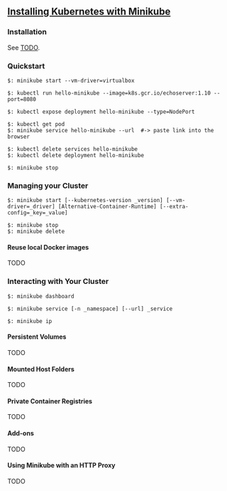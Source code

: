 ## [Installing Kubernetes with Minikube](https://kubernetes.io/docs/setup/learning-environment/minikube/)

### Installation

See [TODO]().

### Quickstart

```
$: minikube start --vm-driver=virtualbox
```

```
$: kubectl run hello-minikube --image=k8s.gcr.io/echoserver:1.10 --port=8080  

$: kubectl expose deployment hello-minikube --type=NodePort

$: kubectl get pod
$: minikube service hello-minikube --url  #-> paste link into the browser

$: kubectl delete services hello-minikube
$: kubectl delete deployment hello-minikube

$: minikube stop
```

### Managing your Cluster

```
$: minikube start [--kubernetes-version _version] [--vm-driver=_driver] [Alternative-Container-Runtime] [--extra-config=_key=_value]

$: minikube stop
$: minikube delete
```

#### Reuse local Docker images

TODO

### Interacting with Your Cluster

```
$: minikube dashboard
```

```
$: minikube service [-n _namespace] [--url] _service
```

```
$: minikube ip
```

#### Persistent Volumes

TODO

#### Mounted Host Folders

TODO

#### Private Container Registries

TODO

#### Add-ons

TODO

#### Using Minikube with an HTTP Proxy

TODO
